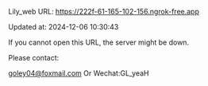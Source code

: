 Lily_web URL: https://222f-61-165-102-156.ngrok-free.app

Updated at: 2024-12-06 10:30:43

If you cannot open this URL, the server might be down.

Please contact: 

goley04@foxmail.com Or Wechat:GL_yeaH